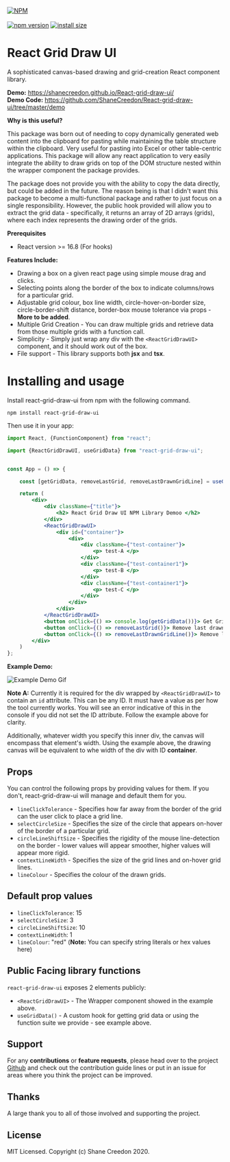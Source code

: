 [![NPM](https://nodei.co/npm/react-grid-draw-ui.png)](https://npmjs.org/package/react-grid-draw-ui) <br><br>
[![npm version](https://badge.fury.io/js/react-grid-draw-ui.svg)](https://badge.fury.io/js/react-grid-draw-ui)
[![install size](https://packagephobia.com/badge?p=react-grid-draw-ui@1.0.16)](https://packagephobia.com/result?p=react-grid-draw-ui@1.0.16)

# React Grid Draw UI

A sophisticated canvas-based drawing and grid-creation React component library.

**Demo:** https://shanecreedon.github.io/React-grid-draw-ui/  
**Demo Code:** https://github.com/ShaneCreedon/React-grid-draw-ui/tree/master/demo

**Why is this useful?**

This package was born out of needing to copy dynamically generated web content into 
the clipboard for pasting while maintaining the table structure within the clipboard. 
Very useful for pasting into Excel or other table-centric applications.
This package will allow any react application to very easily integrate the ability to draw grids on top of the DOM
structure nested within the wrapper component the package provides.

The package does not provide you with the ability to copy the data directly, but could be added in the future.
The reason being is that I didn't want this package to become a multi-functional package and rather to just focus
on a single responsibility. However, the public hook provided will allow you to extract the grid data - specifically, it returns
an array of 2D arrays (grids), where each index represents the drawing order of the grids.

**Prerequisites**
- React version >= 16.8 (For hooks)

**Features Include:**  
- Drawing a box on a given react page using simple mouse drag and clicks.
- Selecting points along the border of the box to indicate columns/rows for a particular grid.
- Adjustable grid colour, box line width, circle-hover-on-border size, circle-border-shift distance, 
border-box mouse tolerance via props - **More to be added**.
- Multiple Grid Creation - You can draw multiple grids and retrieve data from those multiple grids with a function call.
- Simplicity - Simply just wrap any div with the `<ReactGridDrawUI>` component, and it should work out of the box.
- File support - This library supports both **jsx** and **tsx**.

# Installing and usage

Install react-grid-draw-ui from npm with the following command.  

``
npm install react-grid-draw-ui
`` 

Then use it in your app:

```jsx
import React, {FunctionComponent} from "react";

import {ReactGridDrawUI, useGridData} from "react-grid-draw-ui";


const App = () => {

	const [getGridData, removeLastGrid, removeLastDrawnGridLine] = useGridData();

	return (
		<div>
			<div className={"title"}>
				<h2> React Grid Draw UI NPM Library Demoo </h2>
			</div>
			<ReactGridDrawUI>
				<div id={"container"}>
					<div>
						<div className={"test-container"}>
							<p> test-A </p>
						</div>
						<div className={"test-container1"}>
							<p> test-B </p>
						</div>
						<div className={"test-container1"}>
							<p> test-C </p>
						</div>
					</div>
				</div>
			</ReactGridDrawUI>
			<button onClick={() => console.log(getGridData())}> Get Grid Data </button>
			<button onClick={() => removeLastGrid()}> Remove last drawn grid </button>
			<button onClick={() => removeLastDrawnGridLine()}> Remove last drawn grid line </button>
		</div>
	)
};
```

**Example Demo:**

![Example Demo Gif](https://raw.githubusercontent.com/ShaneCreedon/React-grid-draw-ui/master/demo/resources/react-grid-draw-ui-demo.gif)

**Note A:** Currently it is required for the div wrapped by `<ReactGridDrawUI>` to contain an `id` attribute. This can be any ID. 
It must have a value as per how the tool currently works. You will see an error indicative of this in the console if you did not set the ID attribute.
Follow the example above for clarity. 

Additionally, whatever width you specify this inner div, the canvas will encompass that element's width. Using the example above, the drawing canvas will be 
equivalent to whe width of the div with ID **container**.

## Props

You can control the following props by providing values for them. If you don't, react-grid-draw-ui will manage and default them for you.

- `lineClickTolerance` - Specifies how far away from the border of the grid can the user click to place a grid line. 
- `selectCircleSize` - Specifies the size of the circle that appears on-hover of the border of a particular grid. 
- `circleLineShiftSize` - Specifies the rigidity of the mouse line-detection on the border - lower values will appear smoother, 
higher values will appear more rigid.
- `contextLineWidth` - Specifies the size of the grid lines and on-hover grid lines.
- `lineColour` - Specifies the colour of the drawn grids. 

## Default prop values

- `lineClickTolerance`: 15
- `selectCircleSize`: 3
- `circleLineShiftSize`: 10
- `contextLineWidth`: 1
- `lineColour`: "red" (**Note:** You can specify string literals or hex values here)

## Public Facing library functions 

`react-grid-draw-ui` exposes 2 elements publicly:

- `<ReactGridDrawUI>` - The Wrapper component showed in the example above. 
- `useGridData()` - A custom hook for getting grid data or using the function suite we provide - see example above.

## Support

For any **contributions** or **feature requests**, please head over to the project [Github](https://github.com/ShaneCreedon/React-grid-draw-ui)
and check out the contribution guide lines or put in an issue for areas where you think the project can be improved.

## Thanks

A large thank you to all of those involved and supporting the project. 


## License
 
MIT Licensed. Copyright (c) Shane Creedon 2020.